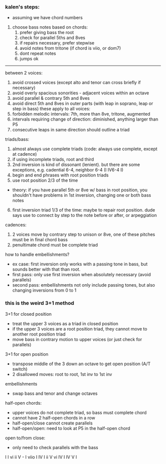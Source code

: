 ### kalen's steps:
- assuming we have chord numbers
1. choose bass notes based on chords:
   1. prefer giving bass the root
   2. check for parallel 5ths and 8ves
   3. if repairs necessary, prefer stepwise
   4. avoid notes from tritone (if chord is viio, or dom7)
   5. dont repeat notes
   6. jumps ok
___________________

between 2 voices:
1. avoid crossed voices (except alto and tenor can cross briefly if necessary)
2. avoid overly spacious sonorities - adjacent voices within an octave
3. avoid parallel & contrary 5th and 8ves
4. avoid direct 5th and 8ves in outer parts (with leap in soprano, leap or step in bass)
these apply to all voices:
5. forbidden melodic intervals: 7th, more than 8ve, tritone, augmented
6. intervals requiring change of direction: diminished, anything larger than P5
7. consecutive leaps in same direction should outline a triad

triads/bass:
1. almost always use complete triads (code: always use complete, except at cadence)
2. if using incomplete triads, root and third
3. 2nd inversion is kind of dissonant (lenient). but there are some exceptions, e.g. cadential 6-4, neighbor 6-4 (I IV6-4 I)
4. begin and end phrases with root position triads
5. use root position 2/3 of the time
- theory: if you have parallel 5th or 8ve w/ bass in root position, you shouldn't have problems in 1st inversion, changing one or both bass notes
6. first inversion triad 1/3 of the time: maybe to repair root position. dude says use to connect by step to the note before or after, or arpeggiation

cadences:
1. 2 voices move by contrary step to unison or 8ve, one of these pitches must be in final chord bass
2. penultimate chord must be complete triad

how to handle embellishments?
- ex case: first inversion only works with a passing tone in bass, but sounds better with that than root.
- first pass: only use first inversion when absolutely necessary (avoid parallels)
- second pass: embellishments not only include passing tones, but also changing inversions from 0 to 1


### this is the weird 3+1 method

3+1 for closed position
- treat the upper 3 voices as a triad in closed position
- if the upper 3 voices are a root position triad, they cannot move to another root position triad
- move bass in contrary motion to upper voices (or just check for parallels)

3+1 for open position
- transpose middle of the 3 down an octave to get open position (A/T switch)
- 2 disallowed moves: root to root, 1st inv to 1st inv

embellishments
- swap bass and tenor and change octaves

half-open chords:
- upper voices do not complete triad, so bass must complete chord
- cannot have 2 half-open chords in a row
- half-open/close cannot create parallels
- half-open/open: need to look at P5 in the half-open chord

open to/from close:
- only need to check parallels with the bass


I I vi ii V - I viio I IV I ii V vi IV I IV V I